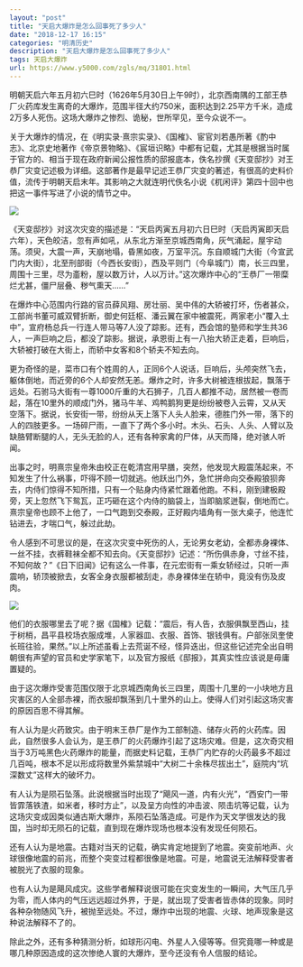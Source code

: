 ```yaml
---
layout: "post"
title: "天启大爆炸是怎么回事死了多少人"
date: "2018-12-17 16:15"
categories: "明清历史"
description: "天启大爆炸是怎么回事死了多少人"
tags: 天启大爆炸
url: https://www.y5000.com/zgls/mq/31801.html
---
```






明朝天启六年五月初六巳时（1626年5月30日上午9时），北京西南隅的工部王恭厂火药库发生离奇的大爆炸，范围半径大约750米，面积达到2.25平方千米，造成2万多人死伤。这场大爆炸之惨烈、诡秘，世所罕见，至今众说不一。

关于大爆炸的情况，在《明实录·熹宗实录》、《国榷》、宦官刘若愚所著《酌中志》、北京史地著作《帝京景物略》、《宸垣识略》中都有记载，尤其是根据当时属于官方的、相当于现在政府新闻公报性质的邸报底本，佚名抄撰《天变邸抄》对王恭厂灾变记述极为详细。这部著作是最早记述王恭厂灾变的著述，有很高的史料价值，流传于明朝天启末年。其影响之大就连明代佚名小说《杌闲评》第四十回中也把这一事件写进了小说的情节之中。

![](https://img.y5000.com/uploads/allimg/180802/8-1PP215415E96.jpg)

《天变邸抄》对这次灾变的描述是：“天启丙寅五月初六日巳时（天启丙寅即天启六年），天色皎洁，忽有声如吼，从东北方渐至京城西南角，灰气涌起，屋宇动荡。须臾，大震一声，天崩地塌，昏黑如夜，万室平沉。东自顺城门大街（今宣武门内大街），北至刑部街（今西长安街），西及平则门（今阜城门）南，长三四里，周围十三里，尽为齑粉，屋以数万计，人以万计。”这次爆炸中心的“王恭厂一带糜烂尤甚，僵尸层叠、秽气熏天……”

在爆炸中心范围内行路的官员薛风翔、房壮丽、吴中伟的大轿被打坏，伤者甚众，工部尚书董可威双臂折断，御史何廷枢、潘云翼在家中被震死，两家老小“覆入土中”，宣府杨总兵一行连人带马等7人没了踪影。还有，西会馆的塾师和学生共36人，一声巨响之后，都没了踪影。据说，承恩街上有一八抬大轿正走着，巨响后，大轿被打破在大街上，而轿中女客和8个轿夫不知去向。

更为奇怪的是，菜市口有个姓周的人，正同6个人说话，巨响后，头颅突然飞去，躯体倒地，而近旁的6个人却安然无恙。爆炸之时，许多大树被连根拔起，飘落于远处。石驸马大街有一尊1000斤重的大石狮子，几百人都推不动，居然被一卷而起，落在10里外的顺成门外，猪马牛羊、鸡鸭鹅狗更是纷纷被卷入云霄，又从天空落下。据说，长安街一带，纷纷从天上落下人头人脸来，德胜门外一带，落下的人的四肢更多。一场碎尸雨，一直下了两个多小时。木头、石头、人头、人臂以及缺胳臂断腿的人，无头无脸的人，还有各种家禽的尸体，从天而降，绝对骇人听闻。

出事之时，明熹宗皇帝朱由校正在乾清宫用早膳，突然，他发现大殿震荡起来，不知发生了什么祸事，吓得不顾一切就逃。他跃出门外，急忙拼命向交泰殿狼狈奔去，内侍们惊得不知所措，只有一个贴身内侍紧忙跟着他跑。不料，刚到建极殿旁，天上忽然飞下鸳瓦，正巧砸在这个内侍的脑袋上，当即脑浆迸裂，倒地而亡。熹宗皇帝也顾不上他了，一口气跑到交泰殿，正好殿内墙角有一张大桌子，他连忙钻进去，才喘口气，躲过此劫。

令人感到不可思议的是，在这次灾变中死伤的人，无论男女老幼，全都赤身裸体、一丝不挂，衣裤鞋袜全都不知去向。《天变邸抄》记述：“所伤俱赤身，寸丝不挂，不知何故？”《日下旧闻》记有这么一件事，在元宏街有一乘女轿经过，只听一声震响，轿顶被掀去，女客全身衣服都被刮走，赤身裸体坐在轿中，竟没有伤及皮肉。

![](https://img.y5000.com/uploads/allimg/180802/8-1PP2154440911.jpg)

他们的衣服哪里去了呢？据《国榷》记载：“震后，有人告，衣服俱飘至西山，挂于树梢，昌平县校场衣服成堆，人家器皿、衣服、首饰、银钱俱有。户部张凤奎使长班往验，果然。”以上所述虽看上去荒诞不经，怪异迭出，但这些记述完全出自明朝很有声望的官员和史学家笔下，以及官方报纸《邸报》，其真实性应该说是毋庸置疑的。

由于这次爆炸受害范围仅限于北京城西南角长三四里，周围十几里的一小块地方且灾害区的人全部赤裸，而衣服却飘荡到几十里外的山上。使得人们对引起这场灾害的原因百思不得其解。

有人认为是火药致灾。由于明末王恭厂是作为工部制造、储存火药的火药库。因此，自然很多人会认为，是王恭厂的火药爆炸引起了这场灾难。但是，这次奇灾相当于3万吨黑色火药爆炸的能量，而据史料记载，王恭厂内贮存的火药最多不超过几百吨，根本不足以形成将数里外紫禁城中“大树二十余株尽拔出土”，庭院内“坑深数丈”这样大的破坏力。

有人认为是陨石坠落。此说根据当时出现了“飓风一道，内有火光”，“西安门一带皆霏落铁渣，如米者，移时方止”，以及呈方向性的冲击波、陨击坑等记载，认为这场灾变成因类似通古斯大爆炸，系陨石坠落造成。可是作为天文学很发达的我国，当时却无陨石的记载，直到现在爆炸现场也根本没有发现任何陨石。

还有人认为是地震。古籍对当天的记载，确实肯定地提到了地震。突变前地声、火球很像地震的前兆，而整个突变过程都很像是地震。可是，地震说无法解释受害者被脱光了衣服的现象。

也有人认为是飓风成灾。这些学者解释说很可能在灾变发生的一瞬间，大气压几乎为零，而人体内的气压远远超过外界，于是，就出现了受害者皆赤体的现象。同时各种杂物随风飞升，被抛至远处。不过，爆炸中出现的地震、火球、地声现象是这种说法解释不了的。

除此之外，还有多种猜测分析，如球形闪电、外星人入侵等等。但究竟哪一种或是哪几种原因造成的这次惨绝人寰的大爆炸，至今还没有令人信服的结论。
